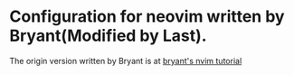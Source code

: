 # Configuration for neovim written by Bryant(Modified by Last).

The origin version written by Bryant is at [bryant's nvim tutorial](https://github.com/bryant-video/neovim-tutorial)
